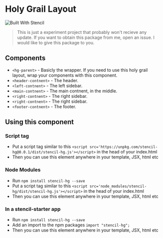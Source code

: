 # Holy Grail Layout

![Built With Stencil](https://img.shields.io/badge/-Built%20With%20Stencil-16161d.svg?logo=data%3Aimage%2Fsvg%2Bxml%3Bbase64%2CPD94bWwgdmVyc2lvbj0iMS4wIiBlbmNvZGluZz0idXRmLTgiPz4KPCEtLSBHZW5lcmF0b3I6IEFkb2JlIElsbHVzdHJhdG9yIDE5LjIuMSwgU1ZHIEV4cG9ydCBQbHVnLUluIC4gU1ZHIFZlcnNpb246IDYuMDAgQnVpbGQgMCkgIC0tPgo8c3ZnIHZlcnNpb249IjEuMSIgaWQ9IkxheWVyXzEiIHhtbG5zPSJodHRwOi8vd3d3LnczLm9yZy8yMDAwL3N2ZyIgeG1sbnM6eGxpbms9Imh0dHA6Ly93d3cudzMub3JnLzE5OTkveGxpbmsiIHg9IjBweCIgeT0iMHB4IgoJIHZpZXdCb3g9IjAgMCA1MTIgNTEyIiBzdHlsZT0iZW5hYmxlLWJhY2tncm91bmQ6bmV3IDAgMCA1MTIgNTEyOyIgeG1sOnNwYWNlPSJwcmVzZXJ2ZSI%2BCjxzdHlsZSB0eXBlPSJ0ZXh0L2NzcyI%2BCgkuc3Qwe2ZpbGw6I0ZGRkZGRjt9Cjwvc3R5bGU%2BCjxwYXRoIGNsYXNzPSJzdDAiIGQ9Ik00MjQuNywzNzMuOWMwLDM3LjYtNTUuMSw2OC42LTkyLjcsNjguNkgxODAuNGMtMzcuOSwwLTkyLjctMzAuNy05Mi43LTY4LjZ2LTMuNmgzMzYuOVYzNzMuOXoiLz4KPHBhdGggY2xhc3M9InN0MCIgZD0iTTQyNC43LDI5Mi4xSDE4MC40Yy0zNy42LDAtOTIuNy0zMS05Mi43LTY4LjZ2LTMuNkgzMzJjMzcuNiwwLDkyLjcsMzEsOTIuNyw2OC42VjI5Mi4xeiIvPgo8cGF0aCBjbGFzcz0ic3QwIiBkPSJNNDI0LjcsMTQxLjdIODcuN3YtMy42YzAtMzcuNiw1NC44LTY4LjYsOTIuNy02OC42SDMzMmMzNy45LDAsOTIuNywzMC43LDkyLjcsNjguNlYxNDEuN3oiLz4KPC9zdmc%2BCg%3D%3D&colorA=16161d&style=flat-square)

> This is just a experiment project that probably won't recieve any update. If you want to obtain this package from me, open an issue. I would like to give this package to you.

## Components

* `<hg-parent>` - Basicly the wrapper. If you need to use this holy grail layout, wrap your components with this component.
* `<header-contnent>` - The header.
* `<left-contnent>` - The left sidebar.
* `<main-contnent>` - The main contnent, in the middle.
* `<right-contnent>` - The right sidebar.
* `<right-contnent>` - The right sidebar.
* `<footer-contnent>` - The footer.

## Using this component

### Script tag

- Put a script tag similar to this `<script src='https://unpkg.com/stencil-hg@0.0.1/dist/stencil-hg.js'></script>` in the head of your index.html
- Then you can use this element anywhere in your template, JSX, html etc

### Node Modules
- Run `npm install stencil-hg --save`
- Put a script tag similar to this `<script src='node_modules/stencil-hg/dist/stencil-hg.js'></script>` in the head of your index.html
- Then you can use this element anywhere in your template, JSX, html etc

### In a stencil-starter app
- Run `npm install stencil-hg --save`
- Add an import to the npm packages `import "stencil-hg";`
- Then you can use this element anywhere in your template, JSX, html etc

